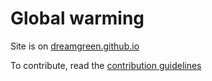 # Global warming

Site is on [dreamgreen.github.io](http://dreamgreen.github.io)

To contribute, read the [contribution guidelines](/index.md#contribution-guidelines)
